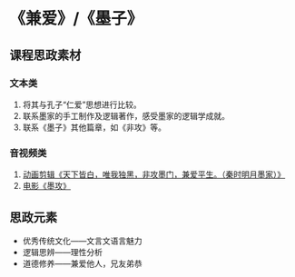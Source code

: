 # 《兼爱》/《墨子》

## 课程思政素材

### 文本类

1. 将其与孔子“仁爱”思想进行比较。
2. 联系墨家的手工制作及逻辑著作，感受墨家的逻辑学成就。
3. 联系《墨子》其他篇章，如《非攻》等。

### 音视频类

1. [动画剪辑《天下皆白，唯我独黑，非攻墨门，兼爱平生。（秦时明月墨家）》](https://v.qq.com/x/page/c3352ey7l50.html)
2. [电影《墨攻》](https://www.iqiyi.com/v_19rrj5w9cc.html)

## 思政元素

- 优秀传统文化——文言文语言魅力
- 逻辑思辨——理性分析
- 道德修养——兼爱他人，兄友弟恭
